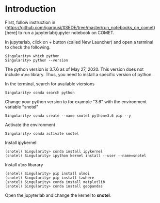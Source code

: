 # Introduction

First, follow instruction in (https://github.com/igarousi/XSEDE/tree/master/run_notebooks_on_comet)[here] to run a jupyterlab/jupyter notebook on COMET.

In jupyterlab, click on + button (called New Launcher) and open a terminal to check the following. 

```
Singularity> which python
Singularity> python --version
```

The python version is 3.7.6 as of May 27, 2020.  This version does not include `ulmo` library. Thus, you need to install a specific version of python. 

In the terminal, search for available viersions 
```
Singularity> conda search python
```

Change your python version to for example "3.6" with the environment variable "snotel" 
```
Singularity> conda create --name snotel python=3.6 pip --y
```

Activate the environment
```
Singularity> conda activate snotel
```

Install ipykernel
```
(snotel) Singularity> conda install ipykernel
(snotel) Singularity> ipython kernel install --user --name=snotel
```

Install `ulmo` libarary
```
(snotel) Singularity> pip install ulmoi
(snotel) Singularity> pip install tzwhere
(snotel) Singularity> conda install matplotlib
(snotel) Singularity> conda install geopandas
```

Open the jupyterlab and change the kernel to **snotel**. 
